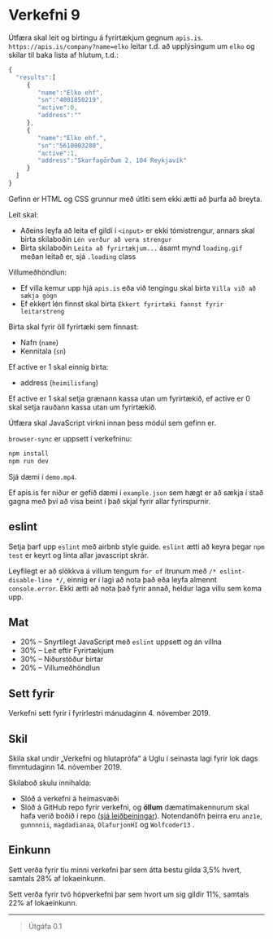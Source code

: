 # Verkefni 9

Útfæra skal leit og birtingu á fyrirtækjum gegnum `apis.is`. `https://apis.is/company?name=elko` leitar t.d. að upplýsingum um `elko` og skilar til baka lista af hlutum, t.d.:

```javascript
{ 
  "results":[ 
     { 
        "name":"Elko ehf",
        "sn":"4801850219",
        "active":0,
        "address":""
     },
     { 
        "name":"Elko ehf.",
        "sn":"5610003280",
        "active":1,
        "address":"Skarfagörðum 2, 104 Reykjavík"
     }
  ]
}
```

Gefinn er HTML og CSS grunnur með útliti sem ekki ætti að þurfa að breyta.

Leit skal:

* Aðeins leyfa að leita ef gildi í `<input>` er ekki tómistrengur, annars skal birta skilaboðin `Lén verður að vera strengur`
* Birta skilaboðin `Leita að fyrirtækjum...` ásamt mynd `loading.gif` meðan leitað er, sjá `.loading` class

Villumeðhöndlun:

* Ef villa kemur upp hjá `apis.is` eða við tengingu skal birta `Villa við að sækja gögn`
* Ef ekkert lén finnst skal birta `Ekkert fyrirtæki fannst fyrir leitarstreng`

Birta skal fyrir öll fyrirtæki sem finnast:

* Nafn (`name`)
* Kennitala (`sn`)

Ef active er 1 skal einnig birta:

* address (`heimilisfang`)

Ef active er 1 skal setja grænann kassa utan um fyrirtækið, ef active er 0 skal setja rauðann kassa utan um fyrirtækið.

Útfæra skal JavaScript virkni innan þess módúl sem gefinn er.

`browser-sync` er uppsett í verkefninu:

```bash
npm install
npm run dev
```

Sjá dæmi í `demo.mp4`.

Ef apis.is fer niður er gefið dæmi í `example.json` sem hægt er að sækja í stað gagna með því að vísa beint í það skjal fyrir allar fyrirspurnir.

## eslint

Setja þarf upp `eslint` með airbnb style guide. `eslint` ætti að keyra þegar `npm test` er keyrt og linta allar javascript skrár.

Leyfilegt er að slökkva á villum tengum `for of` ítrunum með `/* eslint-disable-line */`, einnig er í lagi að nota það eða leyfa almennt `console.error`. Ekki ætti að nota það fyrir annað, heldur laga villu sem koma upp.

## Mat

* 20% – Snyrtilegt JavaScript með `eslint` uppsett og án villna
* 30% – Leit eftir Fyrirtækjum
* 30% – Niðurstöður birtar
* 20% – Villumeðhöndlun

## Sett fyrir

Verkefni sett fyrir í fyrirlestri mánudaginn 4. nóvember 2019.

## Skil

Skila skal undir „Verkefni og hlutaprófa“ á Uglu í seinasta lagi fyrir lok dags fimmtudaginn 14. nóvember 2019.

Skilaboð skulu innihalda:

* Slóð á verkefni á heimasvæði
* Slóð á GitHub repo fyrir verkefni, og **öllum** dæmatímakennurum skal hafa verið boðið í repo ([sjá leiðbeiningar](https://help.github.com/articles/inviting-collaborators-to-a-personal-repository/)). Notendanöfn þeirra eru `anz1e`, `gunnnnii`, `magdadianaa`, `OlafurjonHI` og `Wolfcoder13` .

## Einkunn

Sett verða fyrir tíu minni verkefni þar sem átta bestu gilda 3,5% hvert, samtals 28% af lokaeinkunn.

Sett verða fyrir tvö hópverkefni þar sem hvort um sig gildir 11%, samtals 22% af lokaeinkunn.

---

> Útgáfa 0.1
